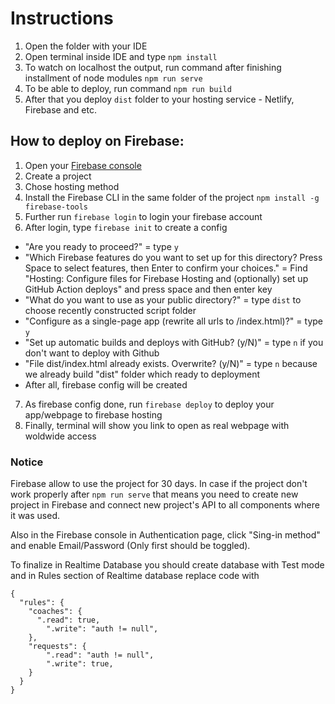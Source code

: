 # Instructions

1. Open the folder with your IDE
2. Open terminal inside IDE and type `npm install`
3. To watch on localhost the output, run command after finishing installment of node modules `npm run serve`
4. To be able to deploy, run command `npm run build`
5. After that you deploy `dist` folder to your hosting service - Netlify, Firebase and etc.

## How to deploy on Firebase:

1. Open your [Firebase console](https://firebase.google.com/)
2. Create a project
3. Chose hosting method
4. Install the Firebase CLI in the same folder of the project `npm install -g firebase-tools`
5. Further run `firebase login` to login your firebase account
6. After login, type `firebase init` to create a config
  - "Are you ready to proceed?" = type `y`
  - "Which Firebase features do you want to set up for this directory? Press Space to select features, then Enter to confirm your choices." = Find "Hosting: Configure files for Firebase Hosting and (optionally) set up GitHub Action deploys" and press space and then enter key
  - "What do you want to use as your public directory?" = type `dist` to choose recently constructed script folder
  - "Configure as a single-page app (rewrite all urls to /index.html)?" = type `y`
  - "Set up automatic builds and deploys with GitHub? (y/N)" = type `n` if you don't want to deploy with Github
  - "File dist/index.html already exists. Overwrite? (y/N)" = type `n` because we already build "dist" folder which ready to deployment
  - After all, firebase config will be created
7. As firebase config done, run `firebase deploy` to deploy your app/webpage to firebase hosting 
8. Finally, terminal will show you link to open as real webpage with woldwide access

### Notice
Firebase allow to use the project for 30 days. In case if the project don't work properly after `npm run serve` that means you need to create new project in Firebase and connect new project's API to all components where it was used.

Also in the Firebase console in Authentication page, click "Sing-in method" and enable Email/Password (Only first should be toggled).

To finalize in Realtime Database you should create database with Test mode and in Rules section of Realtime database replace code with

```
{
  "rules": {
    "coaches": {
      ".read": true,
    	".write": "auth != null",
    },
    "requests": {
    	".read": "auth != null",
    	".write": true,
    }
  }
}
```
